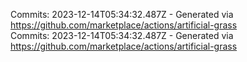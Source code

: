 Commits: 2023-12-14T05:34:32.487Z - Generated via https://github.com/marketplace/actions/artificial-grass
<br>
Commits: 2023-12-14T05:34:32.487Z - Generated via https://github.com/marketplace/actions/artificial-grass
<br>
